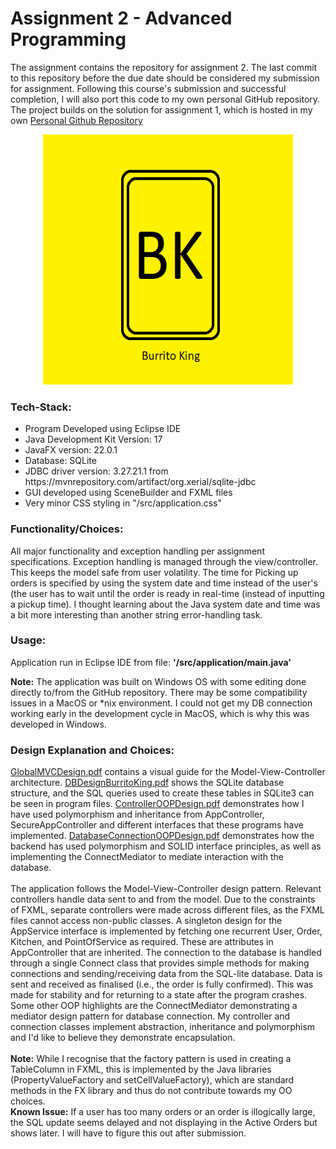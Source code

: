 <h1>Assignment 2 - Advanced Programming</h1>

The assignment contains the repository for assignment 2. The last commit to this repository before the due date should be considered my submission for assignment. Following this course's submission and successful completion, I will also port this code to my own personal GitHub repository. The project builds on the solution for assignment 1, which is hosted in my own <a href = "https://github.com/Mainies/AdvProgA1">Personal Github Repository</a>
<br>
<div style="margin-left:auto;margin-right:auto;text-align:center">
    <p>
        <img src="src/view/bkicon.png" width="400" height="400">
    </p>
</div>
    
<div>

<h3>Tech-Stack:</h3>
<ul>
<li>Program Developed using Eclipse IDE</li>
<li>Java Development Kit Version: 17</li>
<li>JavaFX version: 22.0.1</li>
<li>Database: SQLite</li>
<li>JDBC driver version: 3.27.21.1 from https://mvnrepository.com/artifact/org.xerial/sqlite-jdbc</li>
<li>GUI developed using SceneBuilder and FXML files</li>
<li>Very minor CSS styling in "/src/application.css"</li>
</ul>
</div>
<h3>Functionality/Choices:</h3>
All major functionality and exception handling per assignment specifications.
Exception handling is managed through the view/controller. This keeps the model safe from user volatility.
The time for Picking up orders is specified by using the system date and time instead of the user's (the user has to wait until the order is ready in real-time (instead of inputting a pickup time). I thought learning about the Java system date and time was a bit more interesting than another string error-handling task.

<h3>Usage:</h3>
Application run in Eclipse IDE from file:
<b>'/src/application/main.java'</b>

<b>Note:</b> The application was built on Windows OS with some editing done directly to/from the GitHub repository. There may be some compatibility issues in a MacOS or *nix environment. I could not get my DB connection working early in the development cycle in MacOS, which is why this was developed in Windows. 

<h3>Design Explanation and Choices:</h3>
<a href = "/GlobalMVCDesign.pdf">GlobalMVCDesign.pdf</a> contains a visual guide for the Model-View-Controller architecture.
<a href = "/DBDesignBurritoKing.pdf">DBDesignBurritoKing.pdf</a> shows the SQLite database structure, and the SQL queries used to create these tables in SQLite3 can be seen in program files.
<a href = "/ControllerOOPDesign.pdf">ControllerOOPDesign.pdf</a> demonstrates how I have used polymorphism and inheritance from AppController, SecureAppController and different interfaces that these programs have implemented.
<a href = "/DatabaseConnectionOOPDesign.pdf">DatabaseConnectionOOPDesign.pdf</a> demonstrates how the backend has used polymorphism and SOLID interface principles, as well as implementing the ConnectMediator to mediate interaction with the database.
<br>
<br>
The application follows the Model-View-Controller design pattern. Relevant controllers handle data sent to and from the model. Due to the constraints of FXML, separate controllers were made across different files, as the FXML files cannot access non-public classes. A singleton design for the AppService interface is implemented by fetching one recurrent User, Order, Kitchen, and PointOfService as required. These are attributes in AppController that are inherited. The connection to the database is handled through a single Connect class that provides simple methods for making connections and sending/receiving data from the SQL-lite database. Data is sent and received as finalised (i.e., the order is fully confirmed). This was made for stability and for returning to a state after the program crashes. Some other OOP highlights are the ConnectMediator demonstrating a mediator design pattern for database connection. My controller and connection classes implement abstraction, inheritance and polymorphism and I'd like to believe they demonstrate encapsulation.
<br>
<br>
<b>Note:</b> While I recognise that the factory pattern is used in creating a TableColumn in FXML, this is implemented by the Java libraries (PropertyValueFactory and setCellValueFactory), which are standard methods in the FX library and thus do not contribute towards my OO choices.
<br>
<div>
    <b>Known Issue:</b> If a user has too many orders or an order is illogically large, the SQL update seems delayed and not displaying in the Active Orders but shows later. I will have to figure this out after submission.  
</div>

